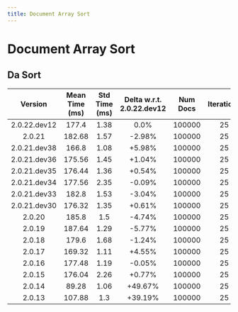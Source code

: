 ```yaml
---
title: Document Array Sort
---
```

# Document Array Sort

## Da Sort

| Version | Mean Time (ms) | Std Time (ms) | Delta w.r.t. 2.0.22.dev12 | Num Docs | Iterations |
| :---: | :---: | :---: | :---: | :---: | :---: |
| 2.0.22.dev12 | 177.4 | 1.38 | 0.0% | 100000 | 25 |
| 2.0.21 | 182.68 | 1.57 | -2.98% | 100000 | 25 |
| 2.0.21.dev38 | 166.8 | 1.08 | +5.98% | 100000 | 25 |
| 2.0.21.dev36 | 175.56 | 1.45 | +1.04% | 100000 | 25 |
| 2.0.21.dev35 | 176.44 | 1.36 | +0.54% | 100000 | 25 |
| 2.0.21.dev34 | 177.56 | 2.35 | -0.09% | 100000 | 25 |
| 2.0.21.dev33 | 182.8 | 1.53 | -3.04% | 100000 | 25 |
| 2.0.21.dev30 | 176.32 | 1.35 | +0.61% | 100000 | 25 |
| 2.0.20 | 185.8 | 1.5 | -4.74% | 100000 | 25 |
| 2.0.19 | 187.64 | 1.29 | -5.77% | 100000 | 25 |
| 2.0.18 | 179.6 | 1.68 | -1.24% | 100000 | 25 |
| 2.0.17 | 169.32 | 1.11 | +4.55% | 100000 | 25 |
| 2.0.16 | 177.48 | 1.19 | -0.05% | 100000 | 25 |
| 2.0.15 | 176.04 | 2.26 | +0.77% | 100000 | 25 |
| 2.0.14 | 89.28 | 1.06 | +49.67% | 100000 | 25 |
| 2.0.13 | 107.88 | 1.3 | +39.19% | 100000 | 25 |
